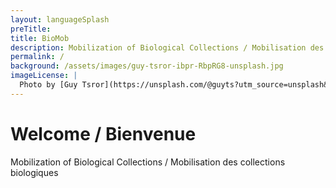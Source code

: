```yaml
---
layout: languageSplash
preTitle: 
title: BioMob
description: Mobilization of Biological Collections / Mobilisation des collections biologiques
permalink: /
background: /assets/images/guy-tsror-ibpr-RbpRG8-unsplash.jpg
imageLicense: |
  Photo by [Guy Tsror](https://unsplash.com/@guyts?utm_source=unsplash&amp;utm_medium=referral&amp;utm_content=creditCopyText) on [Unsplash](https://unsplash.com/?utm_source=unsplash&utm_medium=referral&utm_content=creditCopyText)
---
```


# Welcome / Bienvenue

Mobilization of Biological Collections / Mobilisation des collections biologiques